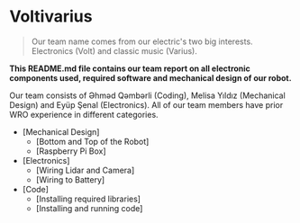 # Voltivarius
> Our team name comes from our electric's two big interests. Electronics (Volt) and classic music (Varius).

**This README.md file contains our team report on all electronic components used, required software and mechanical design of our robot.**

Our team consists of Əhməd Qəmbərli (Coding), Melisa Yıldız (Mechanical Design) and Eyüp Şenal (Electronics). All of our team members have prior WRO experience in different categories.

- [Mechanical Design]
    - [Bottom and Top of the Robot]
    - [Raspberry Pi Box]
- [Electronics]
    - [Wiring Lidar and Camera]
    - [Wiring to Battery]
- [Code]
    - [Installing required libraries]
    - [Installing and running code]
